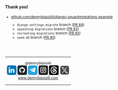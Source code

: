 #### Thank you!

<small>

- [github.com/dennybiasiolli/django-squashmigrations-example](https://github.com/dennybiasiolli/django-squashmigrations-example)

    - `django-settings-migrate` branch ([PR #4](https://github.com/dennybiasiolli/django-squashmigrations-example/pull/4))
    - `squashing-migrations` branch ([PR #2](https://github.com/dennybiasiolli/django-squashmigrations-example/pull/2))
    - `recreating-migrations` branch ([PR #3](https://github.com/dennybiasiolli/django-squashmigrations-example/pull/3))
    - `seed-db` branch ([PR #5](https://github.com/dennybiasiolli/django-squashmigrations-example/pull/5))

</small>

<br>
<br>

<small>
<table>
<tr>
<td style="text-align:center;">

@dennybiasiolli<br>
<a href="https://www.linkedin.com/in/dennybiasiolli/" target="_blank">
    <img src="slides/images/linkedin.png" title="LinkedIn" />
</a>
<a href="https://github.com/dennybiasiolli" target="_blank">
    <img src="slides/images/github.png" title="GitHub" />
</a>
<a href="https://t.me/dennybiasiolli" target="_blank">
    <img src="slides/images/telegram.png" title="Telegram" />
</a>
<a href="https://www.instagram.com/dennybiasiolli/" target="_blank">
    <img src="slides/images/instagram.png" title="Instagram" />
</a>
<a href="https://www.threads.net/@dennybiasiolli" target="_blank">
    <img src="slides/images/threads.png" title="Threads" />
</a>
<a href="https://twitter.com/DennyBiasiolli" target="_blank">
    <img src="slides/images/twitter-x.png" title="Twitter/X" />
</a>
<br>
<a href="https://www.dennybiasiolli.com" target="_blank">www.dennybiasiolli.com</a>

</td>
</tr>
</table>
</small>


<aside class="notes">
</aside>
